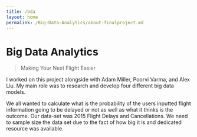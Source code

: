```yaml
---
title: /bda
layout: home
permalink: /Big-Data-Analytics/about-finalproject.md
---
```


# Big Data Analytics

> Making Your Next Flight Easier

I worked on this project alongside with Adam Miller, Poorvi Varma, and Alex Liu. My main role was to research and develop four different big data models.

We all wanted to calculate what is the probability of the users inputted flight information going to be delayed or not as well as what it thinks is the outcome. Our data-set was 2015 Flight Delays and Cancellations. We need to sample size the data set due to the fact of how big it is and dedicated resource was available.
